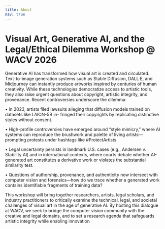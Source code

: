 ```yaml
---
title: About
nav: true
---
```


# Visual Art, Generative AI, and the Legal/Ethical Dilemma Workshop @ WACV 2026

Generative AI has transformed how visual art is created and circulated. Text-to-image generation systems
such as Stable Diffusion, DALL·E, and Midjourney can instantly produce artworks inspired by centuries
of human creativity. While these technologies democratize access to artistic tools, they also raise urgent
questions about copyright, artistic integrity, and provenance. Recent controversies underscore the dilemma:

• In 2023, artists filed lawsuits alleging that diffusion models trained on datasets like LAION-5B in-
fringed their copyrights by replicating distinctive styles without consent.

• High-profile controversies have emerged around “style mimicry,” where AI systems can reproduce
the brushwork and palette of living artists—prompting protests under hashtags like #ProtectArtists.

• Legal uncertainty persists in landmark U.S. cases (e.g., Andersen v. Stability AI) and in international
contexts, where courts debate whether AI-generated art constitutes a derivative work or violates the
substantial similarity test.

• Questions of authorship, provenance, and authenticity now intersect with computer vision and forensics—how do we trace whether a generated work contains identifiable fragments of training data?

This workshop will bring together researchers, artists, legal scholars, and industry practitioners to critically examine the technical, legal, and societal challenges of visual art in the age of generative AI. By hosting this dialogue at WACV, we seek to bridge the computer vision community with the creative and legal domains, and to set a research agenda that safeguards artistic integrity while enabling innovation

